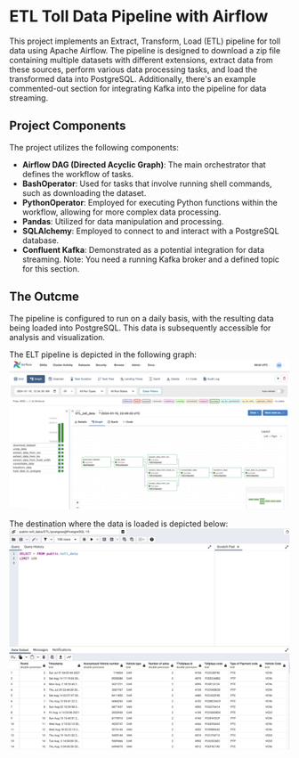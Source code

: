 # ETL Toll Data Pipeline with Airflow

This project implements an Extract, Transform, Load (ETL) pipeline for toll data using Apache Airflow. The pipeline is designed to download a zip file containing multiple datasets with different extensions, extract data from these sources, perform various data processing tasks, and load the transformed data into PostgreSQL. Additionally, there's an example commented-out section for integrating Kafka into the pipeline for data streaming.

## Project Components
The project utilizes the following components:

- **Airflow DAG (Directed Acyclic Graph)**: The main orchestrator that defines the workflow of tasks.
- **BashOperator**: Used for tasks that involve running shell commands, such as downloading the dataset.
- **PythonOperator**: Employed for executing Python functions within the workflow, allowing for more complex data processing.
- **Pandas**: Utilized for data manipulation and processing.
- **SQLAlchemy**: Employed to connect to and interact with a PostgreSQL database.
- **Confluent Kafka**: Demonstrated as a potential integration for data streaming. Note: You need a running Kafka broker and a defined topic for this section.

## The Outcme
The pipeline is configured to run on a daily basis, with the resulting data being loaded into PostgreSQL. This data is subsequently accessible for analysis and visualization.

The ELT pipeline is depicted in the following graph:
![Airflow_graph](/Airflow_graph.jpg "Screenshot of the Airflow_graph")

The destination where the data is loaded is depicted below:
![Database](/Screenshot_DB.jpg "Screenshot of the Database")


